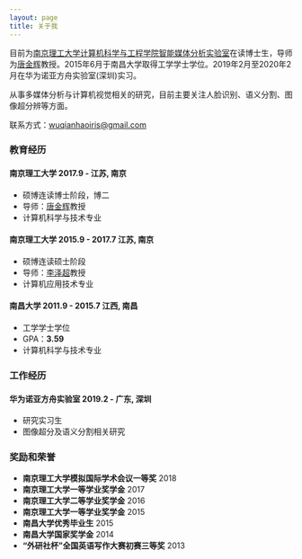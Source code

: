 ```yaml
---
layout: page
title: 关于我 
---
```


目前为<a href='http://www.njust.edu.cn/'>南京理工大学</a><a href='http://cs.njust.edu.cn/main.htm'>计算机科学与工程学院</a><a href='https://imag-njust.net/'>智能媒体分析实验室</a>在读博士生，导师为<a href='https://imag-njust.net/jinhui-tang/'>唐金辉</a>教授。2015年6月于南昌大学取得工学学士学位。2019年2月至2020年2月在华为诺亚方舟实验室(深圳)实习。

从事多媒体分析与计算机视觉相关的研究，目前主要关注人脸识别、语义分割、图像超分辨等方面。

联系方式：wuqianhaoiris@gmail.com

### 教育经历
#### __南京理工大学__                                         2017.9 -          江苏, 南京
- 硕博连读博士阶段，博二
- 导师：<a href='https://imag-njust.net/jinhui-tang/'>唐金辉</a>教授
- 计算机科学与技术专业

#### __南京理工大学__                                         2015.9 - 2017.7   江苏, 南京
- 硕博连读硕士阶段                                                    
- 导师：<a href='https://imag-njust.net/ZechaoLi/'>李泽超</a>教授
- 计算机应用技术专业

#### __南昌大学__                                             2011.9 - 2015.7   江西, 南昌
- 工学学士学位
- GPA：__3.59__
- 计算机科学与技术专业


### 工作经历
#### __华为诺亚方舟实验室__                                    2019.2 -          广东, 深圳
- 研究实习生
- 图像超分及语义分割相关研究


### 奖励和荣誉
- __南京理工大学模拟国际学术会议一等奖__                         2018  
- __南京理工大学一等学业奖学金__                                 2017
- __南京理工大学二等学业奖学金__                                 2016
- __南京理工大学一等学业奖学金__                                 2015
- __南昌大学优秀毕业生__                                        2015
- __南昌大学国家奖学金__                                        2014
- __“外研社杯”全国英语写作大赛初赛三等奖__                       2013





